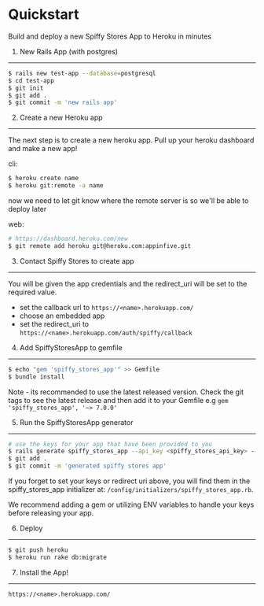 Quickstart
==========

Build and deploy a new Spiffy Stores App to Heroku in minutes

1. New Rails App (with postgres)
--------------------------------

```sh
$ rails new test-app --database=postgresql
$ cd test-app
$ git init
$ git add .
$ git commit -m 'new rails app'
```

2. Create a new Heroku app
--------------------------

The next step is to create a new heroku app. Pull up your heroku dashboard and make a new app!

cli:
```sh
$ heroku create name
$ heroku git:remote -a name
```

now we need to let git know where the remote server is so we'll be able to deploy later

web:
```sh
# https://dashboard.heroku.com/new
$ git remote add heroku git@heroku.com:appinfive.git
```

3. Contact Spiffy Stores to create app
--------------------------------------
You will be given the app credentials and the redirect_uri will be set to the required value.

* set the callback url to `https://<name>.herokuapp.com/`
* choose an embedded app
* set the redirect_uri to `https://<name>.herokuapp.com/auth/spiffy/callback`


4. Add SpiffyStoresApp to gemfile
----------------------------
```sh
$ echo "gem 'spiffy_stores_app'" >> Gemfile
$ bundle install
```

Note - its recommended to use the latest released version. Check the git tags to see the latest release and then add it to your Gemfile e.g `gem 'spiffy_stores_app', '~> 7.0.0'`

5. Run the SpiffyStoresApp generator
------------------------------------
```sh
# use the keys for your app that have been provided to you
$ rails generate spiffy_stores_app --api_key <spiffy_stores_api_key> --secret <spiffy_stores_api_secret>
$ git add .
$ git commit -m 'generated spiffy stores app'
```

If you forget to set your keys or redirect uri above, you will find them in the spiffy_stores_app initializer at: `/config/initializers/spiffy_stores_app.rb`.

We recommend adding a gem or utilizing ENV variables to handle your keys before releasing your app.

6. Deploy
---------
```sh
$ git push heroku
$ heroku run rake db:migrate
```

7. Install the App!
-------------------
`https://<name>.herokuapp.com/`
